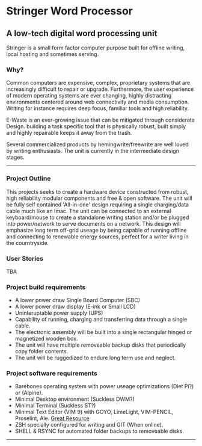 # Stringer Word Processor
## A low-tech digital word processing unit

Stringer is a small form factor computer purpose built for offline writing, local hosting and sometimes serving.

### Why? 

Common computers are expensive, complex, proprietary systems that are increasingly difficult to repair or upgrade. Furthermore, the user experience of modern operating systems are ever changing, highly distracting environments centered around web connectivity and media consumption. Writing for instance requires deep focus, familiar tools and high reliability.

E-Waste is an ever-growing issue that can be mitigated through considerate Design. building a task specific tool that is physically robust, built simply and highly repairable keeps it away from the trash.

Several commercialized products by hemingwrite/freewrite are well loved by writing enthusiasts.
The unit is currently in the intermediate design stages. 

---

### Project Outline

This projects seeks to create a hardware device constructed from robust, high reliability modular components and free & open software. The unit will be fully self contained 'All-in-one' design requiring a single charging/data cable much like an Imac. The unit can be connected to an external keyboard/mouse to create a standalone writing station and/or be plugged into power/network to serve documents on a network. This design will emphasize long term off-grid useage by being capable of running offline and connecting to renewable energy sources, perfect for a writer living in the courntryside. 

### User Stories

TBA

### Project build requirements

* A lower power draw Single Board Computer (SBC)
* A lower power draw display (E-ink or Small LCD)
* Uninteruptable power supply (UPS)
* Capability of running, charging and transferring data through a single cable.
* The electronic assembly will be built into a single rectangular hinged or magnetized wooden box.
* The unit will have multiple removeable backup disks that periodically copy folder contents.
* The unit will be ruggedized to endure long term use and neglect.

### Project software requirements

* Barebones operating system with power useage optimizations (Diet Pi?) or (Alpine).
* Minimal Desktop environment (Suckless DWM?)
* Minimal Terminal (Suckless ST?)
* Minimal Text Editor (VIM 9) with GOYO, LimeLight, VIM-PENCIL, Proselint, Ale. [Great Resource](https://github.com/MiragianCycle)
* ZSH specially configured for writing and GIT (When online).
* SHELL & RSYNC for automated folder backups to removeable disks.

---
